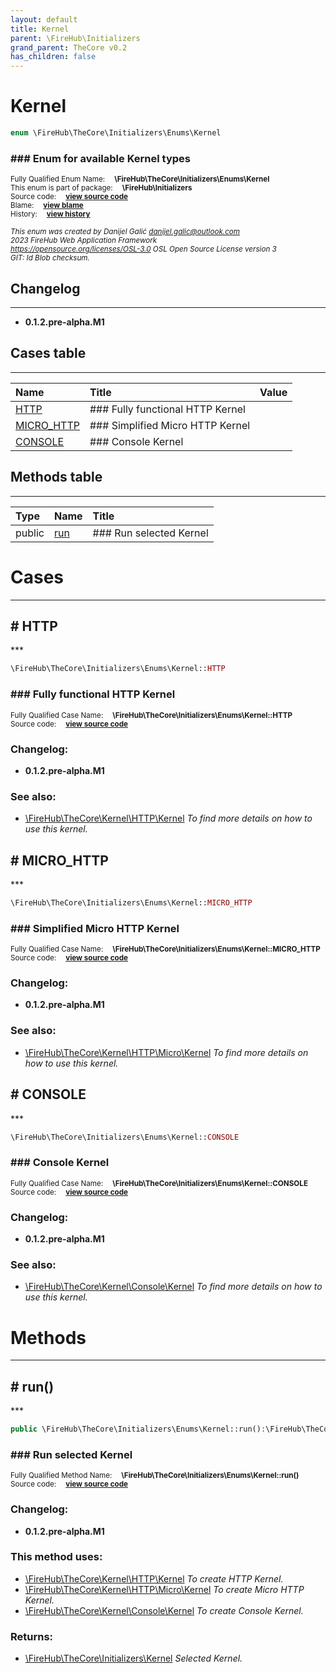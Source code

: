 ```yaml
---
layout: default
title: Kernel
parent: \FireHub\Initializers
grand_parent: TheCore v0.2
has_children: false
---
```


<link rel="stylesheet" type="text/css" href="/css/style.css" />

# Kernel

```php
enum \FireHub\TheCore\Initializers\Enums\Kernel
```

### ### Enum for available Kernel types

<sub>Fully Qualified Enum Name:  **\FireHub\TheCore\Initializers\Enums\Kernel**</sub><br>
<sub>This enum is part of package:  **\FireHub\Initializers**</sub><br>
<sub>Source code:  **[view source code](https://github.com/The-FireHub-Project/TheCore/blob/v1.0/src/initializers/enums/firehub.Kernel.php#L30)**</sub><br>
<sub>Blame:  **[view blame](https://github.com/The-FireHub-Project/TheCore/blame/v1.0/src/initializers/enums/firehub.Kernel.php)**</sub><br>
<sub>History:  **[view history](https://github.com/The-FireHub-Project/TheCore/commits/v1.0/src/initializers/enums/firehub.Kernel.php)**</sub><br>

<sub>_This enum was created by Danijel Galić <danijel.galic@outlook.com>_</sub><br>
<sub>_2023 FireHub Web Application Framework_</sub><br>
<sub>_<https://opensource.org/licenses/OSL-3.0> OSL Open Source License version 3_</sub><br>
<sub>_GIT: $Id$ Blob checksum._</sub><br>

## Changelog
***

* **0.1.2.pre-alpha.M1** 


## Cases table
***

| Name  | Title | Value |
| :---  | :---  | :---  |
|<a href="#http">HTTP</a>|### Fully functional HTTP Kernel||
|<a href="#micro_http">MICRO_HTTP</a>|### Simplified Micro HTTP Kernel||
|<a href="#console">CONSOLE</a>|### Console Kernel||


## Methods table
***

| Type  | Name  | Title |
| :---  | :---  | :---  |
|public |<a href="#run()">run</a>|### Run selected Kernel|


# Cases
***


<h2><a name="http"># HTTP</a></h2>
***

```php
\FireHub\TheCore\Initializers\Enums\Kernel::HTTP
```

### ### Fully functional HTTP Kernel

<sub>Fully Qualified Case Name:  **\FireHub\TheCore\Initializers\Enums\Kernel::HTTP**</sub><br>
<sub>Source code:  **[view source code](https://github.com/The-FireHub-Project/TheCore/blob/v1.0/src/initializers/enums/firehub.Kernel.php#L38)**</sub><br>

### Changelog:

* **0.1.2.pre-alpha.M1** 

### See also:

* [\FireHub\TheCore\Kernel\HTTP\Kernel](/thecore/v0.2\FireHub\TheCore\Kernel\HTTP\Kernel) _To find more details on how to use this kernel._

<h2><a name="micro_http"># MICRO_HTTP</a></h2>
***

```php
\FireHub\TheCore\Initializers\Enums\Kernel::MICRO_HTTP
```

### ### Simplified Micro HTTP Kernel

<sub>Fully Qualified Case Name:  **\FireHub\TheCore\Initializers\Enums\Kernel::MICRO_HTTP**</sub><br>
<sub>Source code:  **[view source code](https://github.com/The-FireHub-Project/TheCore/blob/v1.0/src/initializers/enums/firehub.Kernel.php#L46)**</sub><br>

### Changelog:

* **0.1.2.pre-alpha.M1** 

### See also:

* [\FireHub\TheCore\Kernel\HTTP\Micro\Kernel](/thecore/v0.2\FireHub\TheCore\Kernel\HTTP\Micro\Kernel) _To find more details on how to use this kernel._

<h2><a name="console"># CONSOLE</a></h2>
***

```php
\FireHub\TheCore\Initializers\Enums\Kernel::CONSOLE
```

### ### Console Kernel

<sub>Fully Qualified Case Name:  **\FireHub\TheCore\Initializers\Enums\Kernel::CONSOLE**</sub><br>
<sub>Source code:  **[view source code](https://github.com/The-FireHub-Project/TheCore/blob/v1.0/src/initializers/enums/firehub.Kernel.php#L54)**</sub><br>

### Changelog:

* **0.1.2.pre-alpha.M1** 

### See also:

* [\FireHub\TheCore\Kernel\Console\Kernel](/thecore/v0.2\FireHub\TheCore\Kernel\Console\Kernel) _To find more details on how to use this kernel._


# Methods
***


<h2><a name="run()"># run()</a></h2>
***

```php
public \FireHub\TheCore\Initializers\Enums\Kernel::run():\FireHub\TheCore\Initializers\Kernel
```

### ### Run selected Kernel

<sub>Fully Qualified Method Name:  **\FireHub\TheCore\Initializers\Enums\Kernel::run()**</sub><br>
<sub>Source code:  **[view source code](https://github.com/The-FireHub-Project/TheCore/blob/v1.0/src/initializers/enums/firehub.Kernel.php#L66)**</sub><br>

### Changelog:

* **0.1.2.pre-alpha.M1** 

### This method uses:

* [\FireHub\TheCore\Kernel\HTTP\Kernel](/thecore/v0.2\FireHub\TheCore\Kernel\HTTP\Kernel) _To create HTTP Kernel._
* [\FireHub\TheCore\Kernel\HTTP\Micro\Kernel](/thecore/v0.2\FireHub\TheCore\Kernel\HTTP\Micro\Kernel) _To create Micro HTTP Kernel._
* [\FireHub\TheCore\Kernel\Console\Kernel](/thecore/v0.2\FireHub\TheCore\Kernel\Console\Kernel) _To create Console Kernel._

### Returns:

* [\FireHub\TheCore\Initializers\Kernel](/thecore/v0.2\FireHub\TheCore\Initializers\Kernel) _Selected Kernel._



